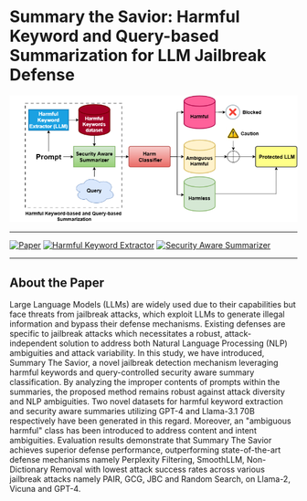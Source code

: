 # Summary the Savior: Harmful Keyword and Query-based Summarization for LLM Jailbreak Defense


![Project Banner](https://github.com/shrestho10/SummaryTheSavior/blob/main/for%20figures%20in%20paper/fig1forpaper.drawio%20(2).png)

---

[![Paper](https://img.shields.io/badge/Paper-Read-blue)](https://aclanthology.org/2025.trustnlp-main.17/)
[![Harmful Keyword Extractor](https://img.shields.io/badge/Keyword-Extractor-green)](https://huggingface.co/Sabia/llama-2-tokenizer)
[![Security Aware Summarizer](https://img.shields.io/badge/Summarizer-Tool-orange)](https://huggingface.co/Sabia/summary_extractor)

---

## About the Paper
Large Language Models (LLMs) are widely used due to their capabilities but face threats from jailbreak attacks, which exploit LLMs to generate illegal information and bypass their defense mechanisms. Existing defenses are specific to jailbreak attacks which necessitates a robust, attack-independent solution to address both Natural Language Processing (NLP) ambiguities and attack variability. In this study, we have introduced, Summary The Savior, a novel jailbreak detection mechanism leveraging harmful keywords and query-controlled security aware summary classification. By analyzing the improper contents of prompts within the summaries, the proposed method remains robust against attack diversity and NLP ambiguities. Two novel datasets for harmful keyword extraction and security aware summaries utilizing GPT-4 and Llama-3.1 70B respectively have been generated in this regard. Moreover, an "ambiguous harmful" class has been introduced to address content and intent ambiguities. Evaluation results demonstrate that Summary The Savior achieves superior defense performance, outperforming state-of-the-art defense mechanisms namely Perplexity Filtering, SmoothLLM, Non-Dictionary Removal with lowest attack success rates across various jailbreak attacks namely PAIR, GCG, JBC and Random Search, on Llama-2, Vicuna and GPT-4.

